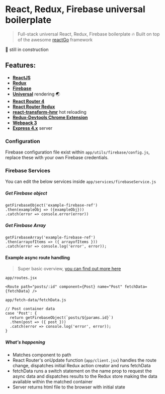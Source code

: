 # React, Redux, Firebase universal boilerplate

> Full-stack universal React, Redux, Firebase boilerplate :fire: Built on top of the awesome [reactGo](https://github.com/reactGo/reactGo) framework

:construction: still in construction

## Features:
- [**ReactJS**](https://facebook.github.io/react/)
- [**Redux**](https://github.com/reactjs/redux)
- [**Firebase**](https://firebase.google.com/)
- [**Universal**](https://medium.com/@ghengeveld/isomorphism-vs-universal-javascript-4b47fb481beb#.4x2t3jlmx) rendering :earth_asia:
- [**React Router 4**](https://github.com/reactjs/react-router)
- [**React Router Redux**](https://github.com/reactjs/react-router-redux)
- [**react-transform-hmr**](https://github.com/gaearon/react-transform-hmr) hot reloading
- [**Redux-Devtools Chrome Extension**](https://github.com/zalmoxisus/redux-devtools-extension)
- [**Webpack 3**](https://github.com/webpack/webpack)
- [**Express 4.x**](https://expressjs.com/en/api.html) server

### Configuration

Firebase configuration file exist within `app/utils/firebase/config.js`, replace these with your own Firebase credentials.

### Firebase Services

You can edit the below services inside `app/services/firebaseService.js`

##### Get Firebase object

```
getFirebaseObject('example-firebase-ref')
.then(exampleObj => ({exampleObj}))
.catch(error => console.error(error))
```

##### Get Firebase Array

```
getFirebaseArray('example-firebase-ref')
.then(arrayofItems => ({ arrayofItems }))
.catch(error => console.log('error', error));
```

#### Example async route handling

> Super basic overview, [you can find out more here](https://github.com/reactGo/reactGo)

`app/routes.jsx`

```
<Route path="posts/:id" component={Post} name="Post" fetchData={fetchData} />
```
`app/fetch-data/fetchData.js`

```
// Post container data
case 'Post': {
  return getFirebaseObject(`posts/${params.id}`)
  .then(post => ({ post }))
  .catch(error => console.log('error', error));
}
```

##### What's happening

- Matches component to path
- React Router's onUpdate function (`app/client.jsx`) handles the route change, dispatches initial Redux action creator and runs fetchData
- fetchData runs a switch statement on the name prop to request the async data and dispatches results to the Redux store making the data available within the matched container
- Server returns html file to the browser with initial state
